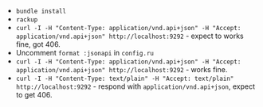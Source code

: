 * `bundle install`
* `rackup`
* `curl -I -H "Content-Type: application/vnd.api+json" -H "Accept: application/vnd.api+json" http://localhost:9292` - expect to works fine, got 406.
* Uncomment `format :jsonapi` in `config.ru`
* `curl -I -H "Content-Type: application/vnd.api+json" -H "Accept: application/vnd.api+json" http://localhost:9292` - works fine.
* `curl -I -H "Content-Type: text/plain" -H "Accept: text/plain" http://localhost:9292` - respond with `application/vnd.api+json`, expect to get 406.
